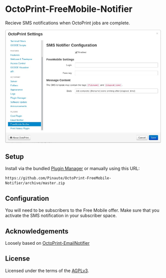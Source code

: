 # OctoPrint-FreeMobile-Notifier

Recieve SMS notifications when OctoPrint jobs are complete.

![Settings tab and email screenshot](extras/freemobilenotifier.jpg)

## Setup

Install via the bundled [Plugin Manager](https://github.com/foosel/OctoPrint/wiki/Plugin:-Plugin-Manager)
or manually using this URL:

    https://github.com/Pinaute/OctoPrint-FreeMobile-Notifier/archive/master.zip

## Configuration

You will need to be subscribers to the Free Mobile offer. Make sure that you activate the SMS notification in your subscriber space.

## Acknowledgements

Loosely based on [OctoPrint-EmailNotifier](https://github.com/anoved/OctoPrint-EmailNotifier)

## License

Licensed under the terms of the [AGPLv3](http://opensource.org/licenses/AGPL-3.0).
